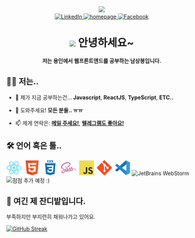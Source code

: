 <div id="header" align="center">
  <img src="https://media.giphy.com/media/1GEATImIxEXVR79Dhk/giphy.gif" width="315"/>
  <div id="badges">
    <a href="https://www.linkedin.com/in/enesbee/" target="_blank">
      <img src="https://img.shields.io/badge/LinkedIn-blue?&logo=linkedin&logoColor=white&style=for-the-badge" alt="LinkedIn"/>
    </a>
    <a href="https://enesbee.vercel.app/" target="_blank">
      <img src="https://img.shields.io/badge/Home-blueviolet?&logo=Vercel&logoColor=white&style=for-the-badge" alt="homepage"/>
    </a>
    <a href="https://www.facebook.com/enesbee.nam" target="_blank">
      <img src="https://img.shields.io/badge/Facebook-blue?&logo=Facebook&logoColor=white&style=for-the-badge" alt="Facebook"/>
    </a>
  </div>
  <h1><img src="https://media.giphy.com/media/hvRJCLFzcasrR4ia7z/giphy.gif" width="25px"> 안녕하세요~</h1>
  <p><strong>저는 용인에서 웹프론트엔드를 공부하는 남상봉입니다.</strong></p>
</div>

## :man_technologist: 저는..

<!-- - 🔭 I’m currently working on... ** ** -->
- 🌱 제가 지금 공부하는건... **Javascript**, **ReactJS**, **TypeScript**, **ETC..**
<!-- - 👯 I’m looking to collaborate on... ** ** -->
- 🤔 도와주세요! **모든 분들.. ㅠㅠ**
<!-- - 💬 Ask me about ... -->
- 📫 제게 연락은: **[메일 주세요!](nsb10032@gmail.com)**, **[텔레그램도 좋아요!](https://t.me/enesbee_ee)**
<!-- - 😄 한마디로: **enesbee** -->
<!-- - ⚡ 흥미로운 사실은.. : ... -->

## :hammer_and_wrench: 언어 혹은 툴..
<div>
  <img src="https://github.com/devicons/devicon/blob/master/icons/react/react-original.svg" title="React" alt="React" width="40" height="40"/>&nbsp;
  <img src="https://github.com/devicons/devicon/blob/master/icons/html5/html5-original.svg" title="HTML5" alt="HTML" width="40" height="40"/>&nbsp;
  <img src="https://github.com/devicons/devicon/blob/master/icons/css3/css3-plain-wordmark.svg"  title="CSS3" alt="CSS" width="40" height="40"/>&nbsp;
  <img src="https://github.com/devicons/devicon/blob/master/icons/sass/sass-original.svg"  title="SCSS" alt="SCSS" width="40" height="40"/>&nbsp;  
  <img src="https://github.com/devicons/devicon/blob/master/icons/javascript/javascript-original.svg" title="JavaScript" alt="JavaScript" width="40" height="40"/>&nbsp;
  <img src="https://github.com/devicons/devicon/blob/master/icons/git/git-original.svg" title="Git" alt="Git" width="40" height="40"/>&nbsp;
  <img src="https://github.com/devicons/devicon/blob/master/icons/vscode/vscode-original.svg" title="Visual Studio Code" alt="Visual Studio Code" width="40" height="40"/>
  <img src="https://upload.wikimedia.org/wikipedia/commons/c/c0/WebStorm_Icon.svg" title="JetBrains WebStorm" alt="JetBrains WebStorm" width="40" height="40"/>
  <img src="https://mir-s3-cdn-cf.behance.net/project_modules/disp/f1055231234507.564a1d234bfb6.gif" title="점점 추가 예정 :)" alt="점점 추가 예정 :)" width="40" height="40"/>
</div>

## :jigsaw: 여긴 제 잔디밭입니다.
부족하지만 부지런히 채워나가고 있어요.

[![GitHub Streak](http://github-readme-streak-stats.herokuapp.com?user=enesbee&theme=dark&hide_border=true&date_format=%5BY.%5Dn.j&background=000000&ring=68DD2F&fire=228E17&currStreakLabel=DDD759)](https://git.io/streak-stats)
<!--
**enesbee/enesbee** is a ✨ _special_ ✨ repository because its `README.md` (this file) appears on your GitHub profile.

Here are some ideas to get you started:

- 🔭 I’m currently working on ...
- 🌱 I’m currently learning ...
- 👯 I’m looking to collaborate on ...
- 🤔 I’m looking for help with ...
- 💬 Ask me about ...
- 📫 How to reach me: ...
- 😄 Pronouns: ...
- ⚡ Fun fact: ...
-->
